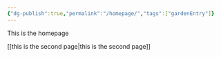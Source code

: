 ```yaml
---
{"dg-publish":true,"permalink":"/homepage/","tags":["gardenEntry"]}
---
```


This is the homepage

[[this is the second page\|this is the second page]]